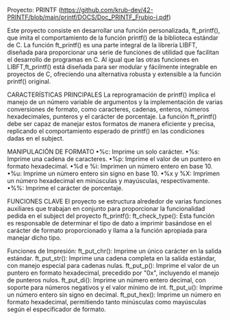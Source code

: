 Proyecto: PRINTF (https://github.com/krub-dev/42-PRINTF/blob/main/printf/DOCS/Doc_PRINTF_Frubio-i.pdf)

Este proyecto consiste en desarrollar una función personalizada,
ft_printf(), que imita el comportamiento de la función printf() de la
biblioteca estándar de C. La función ft_printf() es una parte
integral de la librería LIBFT, diseñada para proporcionar una
serie de funciones de utilidad que facilitan el desarrollo de
programas en C. Al igual que las otras funciones en
LIBFT,ft_printf() está diseñada para ser modular y fácilmente
integrable en proyectos de C, ofreciendo una alternativa robusta y
extensible a la función printf() original.

CARACTERÍSTICAS PRINCIPALES
La reprogramación de printf() implica el manejo de un número
variable de argumentos y la implementación de varias conversiones
de formato, como caracteres, cadenas, enteros, números
hexadecimales, punteros y el carácter de porcentaje. La función
ft_printf() debe ser capaz de manejar estos formatos de manera
eficiente y precisa, replicando el comportamiento esperado de
printf() en las condiciones dadas en el subject.

MANIPULACIÓN DE FORMATO
•%c: Imprime un solo carácter.
•%s: Imprime una cadena de caracteres.
•%p: Imprime el valor de un puntero en formato hexadecimal.
•%d e %i: Imprimen un número entero en base 10.
•%u: Imprime un número entero sin signo en base 10.
•%x y %X: Imprimen un número hexadecimal en minúsculas y mayúsculas,
respectivamente.
•%%: Imprime el carácter de porcentaje.

FUNCIONES CLAVE
El proyecto se estructura alrededor de varias funciones auxiliares
que trabajan en conjunto para proporcionar la funcionalidad pedida
en el subject del proyecto ft_printf():
ft_check_type(): Esta función es responsable de determinar el tipo
de dato a imprimir basándose en el carácter de formato
proporcionado y llama a la función apropiada para manejar dicho
tipo.

Funciones de Impresión:
ft_put_chr(): Imprime un único carácter en la salida estándar.
ft_put_str(): Imprime una cadena completa en la salida estándar,
con manejo especial para cadenas nulas.
ft_put_p(): Imprime el valor de un puntero en formato hexadecimal,
precedido por "0x", incluyendo el manejo de punteros nulos.
ft_put_di(): Imprime un número entero decimal, con soporte para
números negativos y el valor mínimo de int.
ft_put_u(): Imprime un número entero sin signo en decimal.
ft_put_hex(): Imprime un número en formato hexadecimal,
permitiendo tanto minúsculas como mayúsculas según el
especificador de formato.
